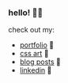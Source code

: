 ### hello! 👋🏻
check out my: 

* [portfolio](https://aleksarad.github.io/#/) 🦄
* [css art](https://codepen.io/collection/XWmPNK) 🎨
* [blog posts](https://aleksarad.medium.com/) 📝
* [linkedin](https://www.linkedin.com/in/alexandra-radevich/) 🔗
